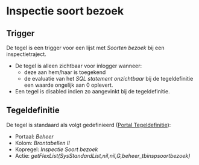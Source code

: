 # Inspectie soort bezoek

## Trigger

De tegel is een trigger voor een lijst met *Soorten bezoek* bij een inspectietraject.

* De tegel is alleen zichtbaar voor inlogger wanneer:
  * deze aan hem/haar is toegekend
  * de evaluatie van het *SQL statement onzichtbaar* bij de tegeldefinitie een waarde ongelijk aan 0 oplevert.
* Een tegel is disabled indien zo aangevinkt bij de tegeldefinitie.

## Tegeldefinitie

De tegel is standaard als volgt gedefinieerd ([Portal Tegeldefinitie](/docs/instellen_inrichten/portaldefinitie/portal_tegel.md)):

* Portaal: *Beheer*
* Kolom: *Brontabellen II*
* Kopregel: *Inspectie Soort bezoek*
* Actie: *getFlexList(SysStandardList,nil,nil,G,beheer_tbinspsoortbezoek)*
